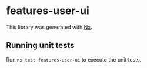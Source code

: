 # features-user-ui

This library was generated with [Nx](https://nx.dev).

## Running unit tests

Run `nx test features-user-ui` to execute the unit tests.
